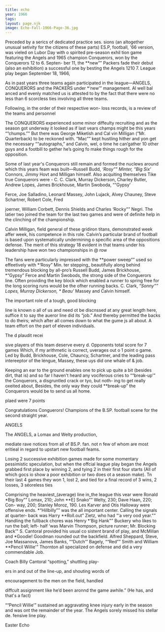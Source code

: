 ```yaml
---
title: echo
year: 1966
tags:
layout: page.njk
image: Echo-Fall-1966-Page-36.jpg
---
```

Preceded by a serics of dedicated practice ses.
sions (an altogether unusual setivity for the citizens
of these parts) ES.P, football, '66 version, was
vieled on Lubor Day with o spirited pre-season exhil
tion game featuring the Angels and 1965 champion
Conquerors, won by the Conquerors 12 to 6. Septen-
ber 11, the **new”” Packers fade their debut (also
an exhibition) a successful one by besting the Angels
1210 7. League play began September 18, 1966,

As in past years three teams again participated
in the league—ANGELS, CONQUERORS and the
PACKERS under *‘new’” management. Al well bal
anced and evenly matched us is attested to by the
fact that there were no less than 6 scorcless ties
involving all three teams.

Following, in the order of their respective won-
loss records, is a review of the teams and personnel

The CONQUERORS experienced some minor
diffeulty recruiting and as the season got underway
it looked as if last vears champs might be this years
““chumps.”" But there was George Miketish and Cal
vin Milligan (“Mr. Quarterback) to be reckoned
with. “Mac”” kept hustling hither and yon get
the necessary ““autographs,” and Calvin, wel, o
time he can’gather 10 other guys and a footbill to
gether he’s going fo make things rough for the
opposition.

Some of last year's Conquerors still remain and
formed the nuclews around which this years feam was
built—Russell Budd, *‘Rosy”" Minter, “Big Six’*
Connors, Jimmy Hovt and Milligan himself. Also
acquiting themselves Tike true Conquerors were - C. C.
Clark, Murray Dickerson, Charley Butler, Andrew
Lopes, James Brickhouse, Martin Swoboda, ““Gypsy'

Ferce, Joe Salladino, Leonard Massey, John Lujack,
Alvey Chauney, Steve Schartner, Robert Cole, Fred

joerner, William Corbett, Dennis Shields and Charles
‘Rocky"” Negri. The latier two joined the team for
the last two games and were of definite help in the
clinching of the championship.

Calvin Milligan, field general of these gridiron
titans, demonstrated week affer week, his competence
in this role. Calvin’s particular brand of football is
based upon systematically undermining o specific area
of the oppositions defense. The merit of this strategy
18 evident in that teams under his leadership have won
two championships in @ row

The fans were particularly impressed with the
**power sweep”” used so effeetively with *‘Rosy” Min.
ter stepping_ beautifully along behind tremendous
blocking by all-pro’s Russell Budd, James Brickhouse,
*“Gypsy” Ferce and Martin Swobods, the strong side
of the Conguerors line. Often providing the key block
which enabled a runner to spring free for the long
scoring runs would be the ofher running backs. C.
Clark, “*Sonny”” Lopes, Murray Dickerson, * Beau’*
Massey and Calvin himself.

The important role of a tough, good blocking

line is known o all of us and need ot be discnssed
at any great length here, suffice it to say the
aueror line did its “job.” And thereby permitted
the backs to do theirs; which after all comes down
to what the gume js all about. A team effort on the
part of eleven individuals.

The d
plaudit recei

sive players of this team deserve every
d. Opponents total score for 7 games
Which, if my arithmetic is
correct, uverages out o 1 point o game. Led by
Budd, Brickhouse, Cole, Chauncy, Schartner, and the
leading pass intereeptor of the léngue, Massey, these
uys did one whale of & job.

Keeping an ear to the ground enables one to
pick up quite a bit (besides dirt, that is) and so far
I haven't heard any vociferous cries to ““break-up’”
the Conquerors, a disgruntled crack or tyo, but noth-
ing to get really oxeited about, Besides, the only way
they could **break-up” the Conquerors would be to
send us all home.

plaed were 7 points

Congratulations Conguerors! Champions of the
B.SP. football scene for the second straight year.

ANGELS

The ANGELS, a Lomax and Welty production,

mediate rave notices from all of BS.P. fan.
not n few of whom are most eritieal in regard
to upstart new football feams.

Losing 2 successive exhibition games made for
some momentary pessimistic speculation, but when the
offcial league play began the Angels grabbed first
place by winning 2, and tying 2 in their first four
starts (AIl of which gocs io show a poor exhibition
or two does ot a season make). Tn their last 4 games
they won 1, lost 2, and tied for a final record of 3
wins, 2 losses, 3 séoreless ties

Comprising the heaviest_(average) line in_the
Ieague this vear were Ronald *Big Boy”” Lomax, 210;
John **E] Snako”” Welty, 230; Dave Haan, 220; Con-
way, 200; Stanley Moroz, 190. Les Karver and Otis
Halloway were offensive ends. *“Hillbilly”” was the
all important center. Calling the signals at quarter-
back was Harry **Roll.out” Zietz, who had “‘a very
ood year."” Handling the fullback chores was Henry
*‘Big Hank"” Buckery who likes to run the ball; left-
half ‘was Marvin Thompson,  picture runner; Mr.
Blocking Back’" S. Cantoral provided his usual co
sistent brand of play, and McMillan and *Goodie!
Goodman rounded out the backfield. Alfred Sheppard,
Steve, Joe Massanova, James Banks, ““Dutch’” Bagely,
““Red”” Smith and William **Pencil Willie'” Thornton
all specialized on defense and did a very commendable
Job.

Coach Billy Cantoral “spotting,” shuttling play-

ers in and out of the line-up, and shouting words of

encouragement to the men on the field, handled

diffcult assignment like he’d been aronnd the game
awhile.” (He has, and that's a fact)

““Pencil Willie’” sustained an aggravating knee
injury early in the season and was ont the remainder
of the year. The Angels sorely missed his stellar de.
fensive line play.

Easter Echo

